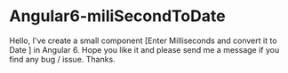 # Angular6-miliSecondToDate
Hello, I've create a small component [Enter Milliseconds and convert it to Date ] in Angular 6. Hope you like it and please send me a message if you find any bug / issue. Thanks. 
